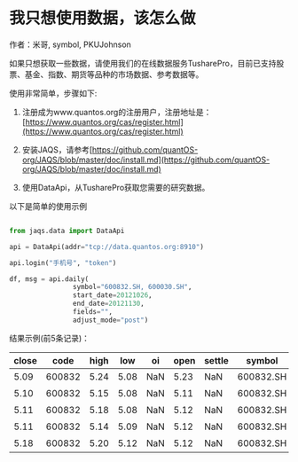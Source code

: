 # 我只想使用数据，该怎么做

作者：米哥, symbol, PKUJohnson

如果只想获取一些数据，请使用我们的在线数据服务TusharePro，目前已支持股票、基金、指数、期货等品种的市场数据、参考数据等。

使用非常简单，步骤如下:

1. 注册成为www.quantos.org的注册用户，注册地址是：[https://www.quantos.org/cas/register.html](https://www.quantos.org/cas/register.html)

2. 安装JAQS，请参考[https://github.com/quantOS-org/JAQS/blob/master/doc/install.md](https://github.com/quantOS-org/JAQS/blob/master/doc/install.md)

3. 使用DataApi，从TusharePro获取您需要的研究数据。

以下是简单的使用示例

```python

from jaqs.data import DataApi

api = DataApi(addr="tcp://data.quantos.org:8910")

api.login("手机号", "token") 

df, msg = api.daily(
                symbol="600832.SH, 600030.SH", 
                start_date=20121026,
                end_date=20121130, 
                fields="", 
                adjust_mode="post")
```
结果示例(前5条记录)：


|close | code | high    | low   | oi    | open  | settle    | symbol    |trade_date |trade_status   |turnover   |volume |vwap|
| --- | --- | --- |--- |--- |--- |--- |--- |--- |--- |--- |--- |--- |
|5.09|  600832| 5.24|   5.08|   NaN |5.23   |NaN    |600832.SH| 20121026    |交易 |2.779057e+07|  5381800 | 5.16|
|5.10|  600832| 5.15|   5.08|   NaN |5.11   |NaN    |600832.SH| 20121029    |交易 |1.320333e+07|  2582557 | 5.11|
|5.11|  600832| 5.18|   5.08|   NaN |5.12   |NaN    |600832.SH| 20121030    |交易 |1.622705e+07|  3170615 | 5.12|
|5.11|  600832| 5.14|   5.09|   NaN |5.12   |NaN    |600832.SH| 20121031    |交易 |1.072007e+07|  2097770 | 5.11|
|5.18|  600832| 5.20|   5.12|   NaN |5.12   |NaN    |600832.SH| 20121101    |交易 |1.972100e+07|  3814712 | 5.17|

